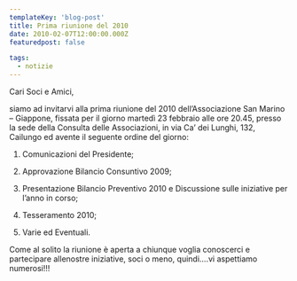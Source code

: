 ```yaml
---
templateKey: 'blog-post'
title: Prima riunione del 2010
date: 2010-02-07T12:00:00.000Z
featuredpost: false

tags:
  - notizie
---
```



Cari Soci e Amici, 

 siamo ad invitarvi alla prima riunione del 2010 dell’Associazione San Marino – Giappone, fissata per il giorno martedì 23 febbraio alle ore 20.45, presso la sede della Consulta delle Associazioni, in via Ca’ dei Lunghi, 132, Cailungo ed avente il seguente ordine del giorno: 

 1. Comunicazioni del Presidente; 

 2. Approvazione Bilancio Consuntivo 2009; 

 3. Presentazione Bilancio Preventivo 2010 e Discussione sulle iniziative per l’anno in corso; 

 4. Tesseramento 2010; 

 5. Varie ed Eventuali. 

 Come al solito la riunione è aperta a chiunque voglia conoscerci e partecipare allenostre iniziative, soci o meno, quindi....vi aspettiamo numerosi!!! 

